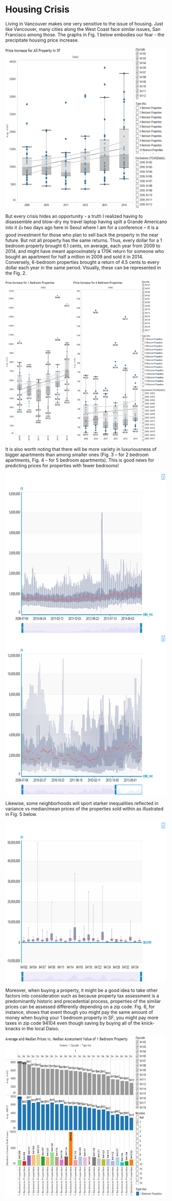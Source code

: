 # Housing Crisis

Living in Vancouver makes one very sensitive to the issue of housing. Just like Vancouver, many cities along the West Coast face similar issues, San Francisco among those. The graphs in Fig. 1 below embodies our fear - the precipitate housing price increase.

<img src="dash2.png" height="500" width="500">

But every crisis hides an opportunity - a truth I realized having to disassemble and blow-dry my travel laptop having spilt a Grande Americano into it :+1: two days ago here in Seoul where I am for a conference – it is a good investment for those who plan to sell back the property in the near future. But not all property has the same returns. Thus, every dollar for a 1 bedroom property brought 6.1 cents, on average, each year from 2009 to 2014, and might have meant approximately a 170K return for someone who bought an apartment for half a million in 2009 and sold it in 2014. Conversely, 6-bedroom properties brought a return of 4.5 cents to every dollar each year in the same period. Visually, these can be represented in the Fig. 2.

<img src="dash3.png" height="500" width="500">

It is also worth noting that there will be more variety in luxuriousness of bigger apartments than among smaller ones (Fig. 3 – for 2 bedroom apartments, Fig. 4 – for 5 bedroom apartments). This is good news for predicting prices for properties with fewer bedrooms!

<img src="004.png" height="500" width="500">
<img src="003.png" height="500" width="500">

Likewise, some neighborhoods will sport starker inequalities reflected in variance vs median/mean prices of the properties sold within as illustrated in Fig. 5 below.

<img src="005.png" height="500" width="500">

Moreover, when buying a property, it might be a good idea to take other factors into consideration such as because property tax assessment is a predominantly historic and precedential process, properties of the similar prices can be assessed differently depending on a zip code. Fig. 6, for instance, shows that event though you might pay the same amount of money when buying your 1 bedroom property in SF, you might pay more taxes in zip code 94104 even though saving by buying all of the knick-knacks in the local Daiso.

<img src="dash1.png" height="500" width="500">




